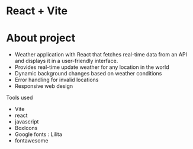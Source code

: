 # React + Vite

# About project

- Weather application with React that fetches real-time data from an API and displays it in a user-friendly interface.
- Provides real-time update weather for any location in the world
- Dynamic background changes based on weather conditions
- Error handling for invalid locations
- Responsive web design


Tools used 
- Vite
- react
- javascript
- BoxIcons
- Google fonts : Lilita
- fontawesome
